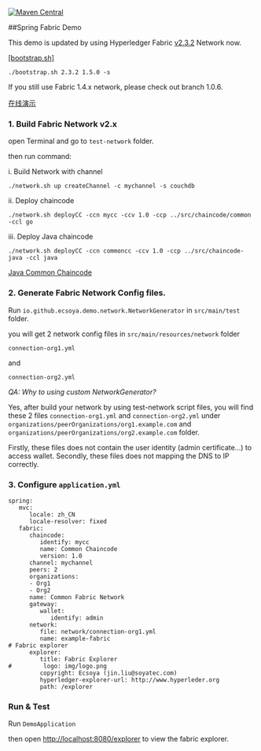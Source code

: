 [![Maven Central](https://maven-badges.herokuapp.com/maven-central/io.github.ecsoya/spring-fabric-gateway/badge.svg?style=plastic)](https://maven-badges.herokuapp.com/maven-central/io.github.ecsoya/spring-fabric-gateway)


##Spring Fabric Demo


This demo is updated by using Hyperledger Fabric [v2.3.2](https://hyperledger-fabric.readthedocs.io/en/release-2.3/whatis.html) Network now.

[[bootstrap.sh]](https://raw.githubusercontent.com/hyperledger/fabric/master/scripts/bootstrap.sh)

`./bootstrap.sh 2.3.2 1.5.0 -s`

If you still use Fabric 1.4.x network, please check out branch 1.0.6.

[在线演示](http://139.155.177.74:8081/)

### 1. Build Fabric Network v2.x

open Terminal and go to `test-network` folder.

then run command:

i. Build Network with channel

`./network.sh up createChannel -c mychannel -s couchdb`

ii. Deploy chaincode 

`./network.sh deployCC -ccn mycc -ccv 1.0 -ccp ../src/chaincode/common -ccl go`

iii. Deploy Java chaincode 

`./network.sh deployCC -ccn commoncc -ccv 1.0 -ccp ../src/chaincode-java -ccl java`

[Java Common Chaincode](https://github.com/ecsoya/spring-fabric-gateway/tree/master/spring-fabric-gateway-chaincode)

### 2. Generate Fabric Network Config files.

Run `io.github.ecsoya.demo.network.NetworkGenerator` in `src/main/test` folder.

you will get 2 network config files in `src/main/resources/network` folder 

`connection-org1.yml`

and

`connection-org2.yml`

*QA: Why to using custom NetworkGenerator?*

Yes, after build your network by using test-network script files, you will find these 2 files `connection-org1.yml` and `connection-org2.yml` under `organizations/peerOrganizations/org1.example.com` and `organizations/peerOrganizations/org2.example.com` folder.

Firstly, these files does not contain the user identity (admin certificate...) to access wallet.
Secondly, these files does not mapping the DNS to IP correctly.

### 3. Configure `application.yml`

```
spring:
   mvc:
      locale: zh_CN
      locale-resolver: fixed
   fabric:
      chaincode: 
         identify: mycc
         name: Common Chaincode
         version: 1.0
      channel: mychannel
      peers: 2
      organizations:
      - Org1
      - Org2
      name: Common Fabric Network
      gateway:
         wallet:
            identify: admin
      network:
         file: network/connection-org1.yml
         name: example-fabric
# Fabric explorer
      explorer: 
         title: Fabric Explorer
#         logo: img/logo.png
         copyright: Ecsoya (jin.liu@soyatec.com)
         hyperledger-explorer-url: http://www.hyperleder.org
         path: /explorer
```

### Run & Test

Run `DemoApplication`

then open [http://localhost:8080/explorer](http://localhost:8080/explorer) to view the fabric explorer.

